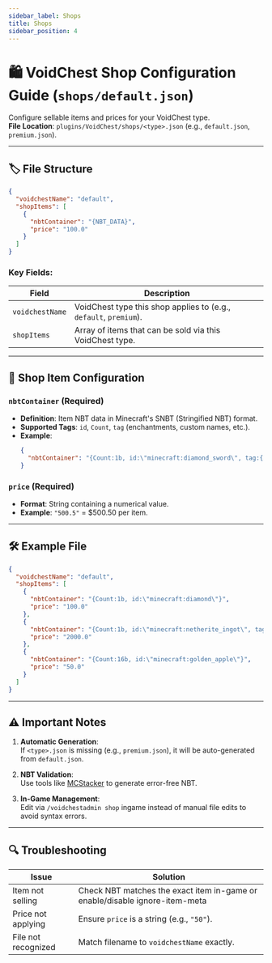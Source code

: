 ```yaml
---
sidebar_label: Shops
title: Shops
sidebar_position: 4
---
```


# 🛍️ VoidChest Shop Configuration Guide (`shops/default.json`)

Configure sellable items and prices for your VoidChest type.  
**File Location**: `plugins/VoidChest/shops/<type>.json` (e.g., `default.json`, `premium.json`).

---

## 🏷️ File Structure

```json
{
  "voidchestName": "default",
  "shopItems": [
    {
      "nbtContainer": "{NBT_DATA}",
      "price": "100.0"
    }
  ]
}
```

### Key Fields:

| Field           | Description                                                       |
|-----------------|-------------------------------------------------------------------|
| `voidchestName` | VoidChest type this shop applies to (e.g., `default`, `premium`). |
| `shopItems`     | Array of items that can be sold via this VoidChest type.          |

---

## 🧩 Shop Item Configuration

### `nbtContainer` (Required)

- **Definition**: Item NBT data in Minecraft's SNBT (Stringified NBT) format.
- **Supported Tags**: `id`, `Count`, `tag` (enchantments, custom names, etc.).
- **Example**:
  ```json
  {
    "nbtContainer": "{Count:1b, id:\"minecraft:diamond_sword\", tag:{Enchantments:[{id:\"sharpness\", lvl:5s}]}}"
  }
  ```

### `price` (Required)

- **Format**: String containing a numerical value.
- **Example**: `"500.5"` = $500.50 per item.

---

## 🛠️ Example File

```json
{
  "voidchestName": "default",
  "shopItems": [
    {
      "nbtContainer": "{Count:1b, id:\"minecraft:diamond\"}",
      "price": "100.0"
    },
    {
      "nbtContainer": "{Count:1b, id:\"minecraft:netherite_ingot\", tag:{display:{Name:'{\"text\":\"Epic Ingot\"}'}}",
      "price": "2000.0"
    },
    {
      "nbtContainer": "{Count:16b, id:\"minecraft:golden_apple\"}",
      "price": "50.0"
    }
  ]
}
```

---

## ⚠️ Important Notes

1. **Automatic Generation**:  
   If `<type>.json` is missing (e.g., `premium.json`), it will be auto-generated from `default.json`.

2. **NBT Validation**:  
   Use tools like [MCStacker](https://mcstacker.net/) to generate error-free NBT.

3. **In-Game Management**:  
   Edit via `/voidchestadmin shop` ingame instead of manual file edits to avoid syntax errors.

---

## 🔍 Troubleshooting

| Issue               | Solution                                                                    |
|---------------------|-----------------------------------------------------------------------------|
| Item not selling    | Check NBT matches the exact item in-game or enable/disable ignore-item-meta |
| Price not applying  | Ensure `price` is a string (e.g., `"50"`).                                  |
| File not recognized | Match filename to `voidchestName` exactly.                                  |